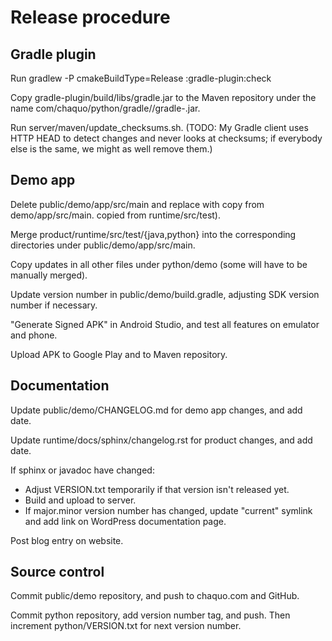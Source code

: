 # Release procedure


## Gradle plugin

Run gradlew -P cmakeBuildType=Release :gradle-plugin:check

Copy gradle-plugin/build/libs/gradle.jar to the Maven repository under the name
com/chaquo/python/gradle/<version>/gradle-<version>.jar.

Run server/maven/update_checksums.sh. (TODO: My Gradle client uses HTTP HEAD to detect changes
and never looks at checksums; if everybody else is the same, we might as well remove them.)


## Demo app

Delete public/demo/app/src/main and replace with copy from demo/app/src/main.
copied from runtime/src/test).

Merge product/runtime/src/test/{java,python} into the corresponding directories under
public/demo/app/src/main.

Copy updates in all other files under python/demo (some will have to be manually merged).

Update version number in public/demo/build.gradle, adjusting SDK version number if necessary.

"Generate Signed APK" in Android Studio, and test all features on emulator and phone.

Upload APK to Google Play and to Maven repository.


## Documentation

Update public/demo/CHANGELOG.md for demo app changes, and add date.

Update runtime/docs/sphinx/changelog.rst for product changes, and add date.

If sphinx or javadoc have changed:

* Adjust VERSION.txt temporarily if that version isn't released yet.
* Build and upload to server.
* If major.minor version number has changed, update "current" symlink and add link on WordPress
  documentation page.

Post blog entry on website.


## Source control

Commit public/demo repository, and push to chaquo.com and GitHub.

Commit python repository, add version number tag, and push. Then increment
python/VERSION.txt for next version number.
